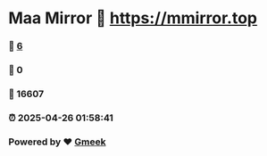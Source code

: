 # Maa Mirror :link: https://mmirror.top 
### :page_facing_up: [6](https://mmirror.top/tag.html) 
### :speech_balloon: 0 
### :hibiscus: 16607 
### :alarm_clock: 2025-04-26 01:58:41 
### Powered by :heart: [Gmeek](https://github.com/Meekdai/Gmeek)
